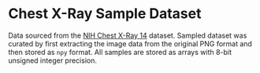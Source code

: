 # Chest X-Ray Sample Dataset

Data sourced from the [NIH Chest X-Ray 14](https://arxiv.org/abs/1705.02315) dataset. Sampled dataset was curated by first extracting the image data from the original PNG format and then stored as `npy` format. All samples are stored as arrays with 8-bit unsigned integer precision.